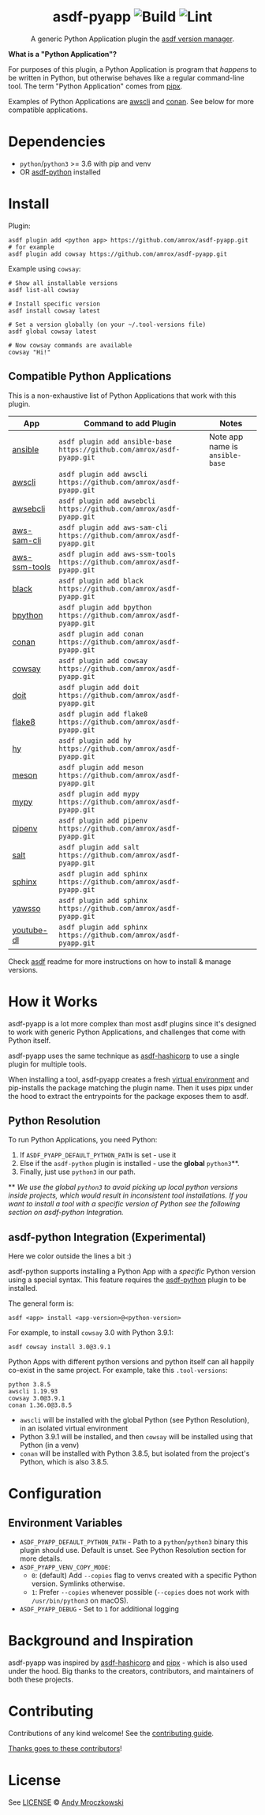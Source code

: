 <div align="center">

# asdf-pyapp ![Build](https://github.com/amrox/asdf-pyapp/workflows/Build/badge.svg) ![Lint](https://github.com/amrox/asdf-pyapp/workflows/Lint/badge.svg)

A generic Python Application plugin the [asdf version manager](https://asdf-vm.com).

</div>

**What is a "Python Application"?**

For purposes of this plugin, a Python Application is program that _happens_ to be written in Python, but otherwise behaves like a regular command-line tool. The term "Python Application" comes from [pipx](https://pypa.github.io/pipx/).

Examples of Python Applications are [awscli](https://pypi.org/project/awscli/) and [conan](https://pypi.org/project/conan/). See below for more compatible applications.

# Dependencies

- `python`/`python3` >= 3.6 with pip and venv
- OR [asdf-python](https://github.com/danhper/asdf-python) installed

# Install

Plugin:

```shell
asdf plugin add <python app> https://github.com/amrox/asdf-pyapp.git
# for example
asdf plugin add cowsay https://github.com/amrox/asdf-pyapp.git
```

Example using `cowsay`:

```shell
# Show all installable versions
asdf list-all cowsay

# Install specific version
asdf install cowsay latest

# Set a version globally (on your ~/.tool-versions file)
asdf global cowsay latest

# Now cowsay commands are available
cowsay "Hi!"
```

## Compatible Python Applications

This is a non-exhaustive list of Python Applications that work with this plugin.

| App                                                      | Command to add Plugin                                                   | Notes                           |
| -------------------------------------------------------- | ----------------------------------------------------------------------- | ------------------------------- |
| [ansible](https://pypi.org/project/ansible-base/)        | `asdf plugin add ansible-base https://github.com/amrox/asdf-pyapp.git`  | Note app name is `ansible-base` |
| [awscli](https://pypi.org/project/awscli/)               | `asdf plugin add awscli https://github.com/amrox/asdf-pyapp.git`        |                                 |
| [awsebcli](https://pypi.org/project/awsebcli/)           | `asdf plugin add awsebcli https://github.com/amrox/asdf-pyapp.git`      |                                 |
| [aws-sam-cli](https://pypi.org/project/aws-sam-cli/)     | `asdf plugin add aws-sam-cli https://github.com/amrox/asdf-pyapp.git`   |                                 |
| [aws-ssm-tools](https://pypi.org/project/aws-ssm-tools/) | `asdf plugin add aws-ssm-tools https://github.com/amrox/asdf-pyapp.git` |                                 |
| [black](https://pypi.org/project/black/)                 | `asdf plugin add black https://github.com/amrox/asdf-pyapp.git`         |                                 |
| [bpython](https://pypi.org/project/bpython/)             | `asdf plugin add bpython https://github.com/amrox/asdf-pyapp.git`       |                                 |
| [conan](https://pypi.org/project/conan/)                 | `asdf plugin add conan https://github.com/amrox/asdf-pyapp.git`         |                                 |
| [cowsay](https://pypi.org/project/cowsay/)               | `asdf plugin add cowsay https://github.com/amrox/asdf-pyapp.git`        |                                 |
| [doit](https://pypi.org/project/doit/)                   | `asdf plugin add doit https://github.com/amrox/asdf-pyapp.git`          |                                 |
| [flake8](https://pypi.org/project/flake8/)               | `asdf plugin add flake8 https://github.com/amrox/asdf-pyapp.git`        |                                 |
| [hy](https://pypi.org/project/hy/)                       | `asdf plugin add hy https://github.com/amrox/asdf-pyapp.git`            |                                 |
| [meson](https://pypi.org/project/meson/)                 | `asdf plugin add meson https://github.com/amrox/asdf-pyapp.git`         |                                 |
| [mypy](https://pypi.org/project/mypy/)                   | `asdf plugin add mypy https://github.com/amrox/asdf-pyapp.git`          |                                 |
| [pipenv](https://pypi.org/project/pipenv/)               | `asdf plugin add pipenv https://github.com/amrox/asdf-pyapp.git`        |                                 |
| [salt](https://pypi.org/project/salt/)                   | `asdf plugin add salt https://github.com/amrox/asdf-pyapp.git`          |                                 |
| [sphinx](https://pypi.org/project/Sphinx/)               | `asdf plugin add sphinx https://github.com/amrox/asdf-pyapp.git`        |                                 |
| [yawsso](https://pypi.org/project/yawsso/)               | `asdf plugin add sphinx https://github.com/amrox/asdf-pyapp.git`        |                                 |
| [youtube-dl](https://pypi.org/project/youtube-dl/)       | `asdf plugin add sphinx https://github.com/amrox/asdf-pyapp.git`        |                                 |

Check [asdf](https://github.com/asdf-vm/asdf) readme for more instructions on how to install & manage versions.

# How it Works

asdf-pyapp is a lot more complex than most asdf plugins since it's designed to work with generic Python Applications, and challenges that come with Python itself.

asdf-pyapp uses the same technique as [asdf-hashicorp](https://github.com/asdf-community/asdf-hashicorp) to use a single plugin for multiple tools.

When installing a tool, asdf-pyapp creates a fresh [virtual environment](https://docs.python.org/3/tutorial/venv.html) and pip-installs the package matching the plugin name. Then it uses pipx under the hood to extract the entrypoints for the package exposes them to asdf.

## Python Resolution

To run Python Applications, you need Python:

1. If `ASDF_PYAPP_DEFAULT_PYTHON_PATH` is set - use it
1. Else if the `asdf-python` plugin is installed - use the **global** `python3`\*\*.
1. Finally, just use `python3` in our path.

\*\* _We use the global `python3` to avoid picking up local python versions inside projects, which would result in inconsistent tool installations. If you want to install a tool with a specific version of Python see the following section on asdf-python Integration._

## asdf-python Integration (Experimental)

Here we color outside the lines a bit :)

asdf-python supports installing a Python App with a _specific_ Python version using a special syntax. This feature requires the [asdf-python](https://github.com/danhper/asdf-python) plugin to be installed.

The general form is:

```shell
asdf <app> install <app-version>@<python-version>
```

For example, to install `cowsay` 3.0 with Python 3.9.1:

```shell
asdf cowsay install 3.0@3.9.1
```

Python Apps with different python versions and python itself can all happily co-exist in the same project. For example, take this `.tool-versions`:

```shell
python 3.8.5
awscli 1.19.93
cowsay 3.0@3.9.1
conan 1.36.0@3.8.5
```

- `awscli` will be installed with the global Python (see Python Resolution), in an isolated virtual environment
- Python 3.9.1 will be installed, and then `cowsay` will be installed using that Python (in a venv)
- `conan` will be installed with Python 3.8.5, but isolated from the project's Python, which is also 3.8.5.

# Configuration

## Environment Variables

- `ASDF_PYAPP_DEFAULT_PYTHON_PATH` - Path to a `python`/`python3` binary this plugin should use. Default is unset. See Python Resolution section for more details.
- `ASDF_PYAPP_VENV_COPY_MODE`:
  - `0`: (default) Add `--copies` flag to venvs created with a specific Python version. Symlinks otherwise.
  - `1`: Prefer `--copies` whenever possible (`--copies` does not work with `/usr/bin/python3` on macOS).
- `ASDF_PYAPP_DEBUG` - Set to `1` for additional logging

# Background and Inspiration

asdf-pyapp was inspired by [asdf-hashicorp](https://github.com/asdf-community/asdf-hashicorp) and [pipx](https://pypa.github.io/pipx/) - which is also used under the hood. Big thanks to the creators, contributors, and maintainers of both these projects.

# Contributing

Contributions of any kind welcome! See the [contributing guide](contributing.md).

[Thanks goes to these contributors](https://github.com/amrox/asdf-pyapp/graphs/contributors)!

# License

See [LICENSE](LICENSE) © [Andy Mroczkowski](https://github.com/amrox/)
